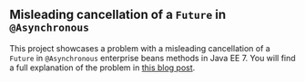 ## Misleading cancellation of a `Future` in `@Asynchronous` 

This project showcases a problem with a misleading cancellation of a `Future` in `@Asynchronous` enterprise beans methods in Java EE 7. You will find a full explanation of the problem in [this blog post](http://highcohesionloosecoupling.com/index.php/2017/08/28/misleading-cancellation-future-asynchronous/).